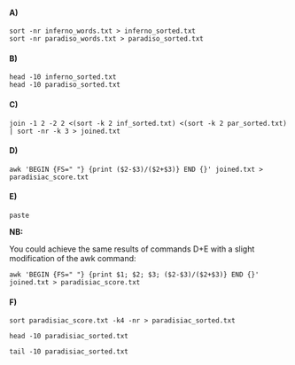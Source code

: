 #### A)
```
sort -nr inferno_words.txt > inferno_sorted.txt
sort -nr paradiso_words.txt > paradiso_sorted.txt
```
#### B)

```
head -10 inferno_sorted.txt
head -10 paradiso_sorted.txt
```
#### C)
```
join -1 2 -2 2 <(sort -k 2 inf_sorted.txt) <(sort -k 2 par_sorted.txt) | sort -nr -k 3 > joined.txt
```
#### D)
```
awk 'BEGIN {FS=" "} {print ($2-$3)/($2+$3)} END {}' joined.txt > paradisiac_score.txt
```
#### E)
```
paste 
```

**NB:**

You could achieve the same results of commands D+E with a slight modification of the awk command:

```
awk 'BEGIN {FS=" "} {print $1; $2; $3; ($2-$3)/($2+$3)} END {}' joined.txt > paradisiac_score.txt
```

#### F)

```
sort paradisiac_score.txt -k4 -nr > paradisiac_sorted.txt
```

```
head -10 paradisiac_sorted.txt 
```

```
tail -10 paradisiac_sorted.txt 
```